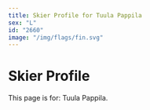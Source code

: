 ```yaml
---
title: Skier Profile for Tuula Pappila
sex: "L"
id: "2660"
image: "/img/flags/fin.svg" 
---
```


# Skier Profile

This page is for: Tuula Pappila.
    
